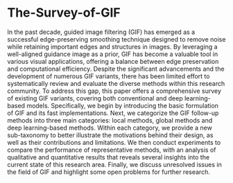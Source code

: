 # The-Survey-of-GIF
In the past decade, guided image filtering (GIF) has emerged as a successful edge-preserving smoothing technique designed to remove noise while retaining important edges and structures in images. By leveraging a well-aligned guidance image as a prior, GIF has become a valuable tool in various visual applications, offering a balance between edge preservation and computational efficiency. Despite the significant advancements and the development of numerous GIF variants, there has been limited effort to systematically review and evaluate the diverse methods within this research community. To address this gap, this paper offers a comprehensive survey of existing GIF variants, covering both conventional and deep learning-based models. Specifically, we begin by introducing the basic formulation of GIF and its fast implementations. Next, we categorize the GIF follow-up methods into three main categories: local methods, global methods and deep learning-based methods. Within each category, we provide a new sub-taxonomy to better illustrate the motivations behind their design, as well as their contributions and limitations. We then conduct experiments to compare the performance of representative methods, with an analysis of qualitative and quantitative results that reveals several insights into the current state of this research area. Finally, we discuss unresolved issues in the field of GIF and highlight some open problems for further research. 
